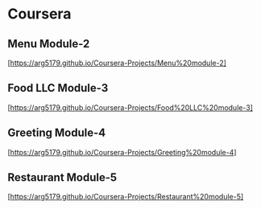 # Coursera

## Menu Module-2
[https://arg5179.github.io/Coursera-Projects/Menu%20module-2]

## Food LLC Module-3
[https://arg5179.github.io/Coursera-Projects/Food%20LLC%20module-3]

## Greeting Module-4
[https://arg5179.github.io/Coursera-Projects/Greeting%20module-4]

## Restaurant Module-5
[https://arg5179.github.io/Coursera-Projects/Restaurant%20module-5]
